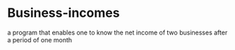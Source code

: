 # Business-incomes
a program that enables one to know the net income of two businesses after a period of one month
